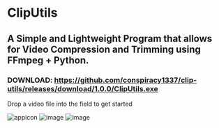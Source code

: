 # ClipUtils

## A Simple and Lightweight Program that allows for Video Compression and Trimming using FFmpeg + Python.

### DOWNLOAD: https://github.com/conspiracy1337/clip-utils/releases/download/1.0.0/ClipUtils.exe

Drop a video file into the field to get started

![appicon](https://github.com/user-attachments/assets/20e6eaee-f999-40d3-8573-c88dca112562)
![image](https://github.com/user-attachments/assets/b29632e6-0a8e-48ee-95ea-16f30b3f638e)
![image](https://github.com/user-attachments/assets/03b43bdb-f927-4c01-9a33-2b7304d79209)


